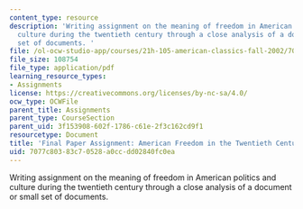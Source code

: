 ```yaml
---
content_type: resource
description: 'Writing assignment on the meaning of freedom in American politics and
  culture during the twentieth century through a close analysis of a document or small
  set of documents. '
file: /ol-ocw-studio-app/courses/21h-105-american-classics-fall-2002/7077c80383c70528a0ccdd02840fc0ea_am_classics_finatopic_11_02.pdf
file_size: 108754
file_type: application/pdf
learning_resource_types:
- Assignments
license: https://creativecommons.org/licenses/by-nc-sa/4.0/
ocw_type: OCWFile
parent_title: Assignments
parent_type: CourseSection
parent_uid: 3f153908-602f-1786-c61e-2f3c162cd9f1
resourcetype: Document
title: 'Final Paper Assignment: American Freedom in the Twentieth Century '
uid: 7077c803-83c7-0528-a0cc-dd02840fc0ea
---
```

Writing assignment on the meaning of freedom in American politics and culture during the twentieth century through a close analysis of a document or small set of documents. 